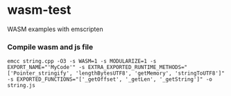 # wasm-test
WASM examples with emscripten


### Compile wasm and js file

`emcc string.cpp -O3 -s WASM=1 -s MODULARIZE=1 -s EXPORT_NAME="'MyCode'" -s EXTRA_EXPORTED_RUNTIME_METHODS="['Pointer_stringify', 'lengthBytesUTF8', 'getMemory', 'stringToUTF8']" -s EXPORTED_FUNCTIONS="['_getOffset', '_getLen', '_getString']" -o string.js`

